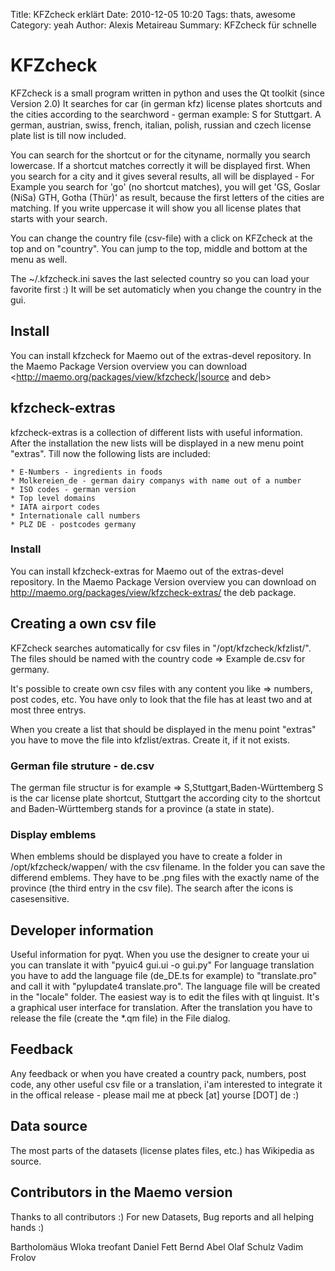 Title: KFZcheck erklärt
Date: 2010-12-05 10:20
Tags: thats, awesome
Category: yeah
Author: Alexis Metaireau
Summary: KFZcheck für schnelle

# KFZcheck

KFZcheck is a small program written in python and uses the Qt toolkit (since Version 2.0)
It searches for car (in german kfz) license plates shortcuts and the cities according to 
the searchword - german example: S for Stuttgart. A german, austrian, swiss, french, italian, polish, russian and czech license plate list is till now included.

You can search for the shortcut or for the cityname, normally you search lowercase. If a shortcut matches correctly it will be displayed first. When you search for a city and it gives several results, all will be displayed - For Example you search for 'go' (no shortcut matches), you will get 'GS, Goslar (NiSa) GTH, Gotha (Thür)' as result, because the first letters of the cities are matching. If you write uppercase it will show you all license plates that starts with your search.

You can change the country file (csv-file) with a click on KFZcheck at the top and on "country". You can jump to the top, middle and bottom at the menu as well.

The ~/.kfzcheck.ini saves the last selected country so you can load your favorite first :) It will
be set automaticly when you change the country in the gui.

## Install

You can install kfzcheck for Maemo out of the extras-devel repository. In the Maemo Package Version overview you can download <http://maemo.org/packages/view/kfzcheck/|source and deb>


## kfzcheck-extras 

kfzcheck-extras is a collection of different lists with useful information. After the installation the new lists will be displayed in a new menu point "extras". Till now the following lists are included:

    * E-Numbers - ingredients in foods
    * Molkereien_de - german dairy companys with name out of a number
    * ISO codes - german version
    * Top level domains
    * IATA airport codes
    * Internationale call numbers
    * PLZ DE - postcodes germany

### Install 

You can install kfzcheck-extras for Maemo out of the extras-devel repository. In the Maemo Package Version overview you can download on <http://maemo.org/packages/view/kfzcheck-extras/> the deb package.

## Creating a own csv file

KFZcheck searches automatically for csv files in "/opt/kfzcheck/kfzlist/". The files should be
named with the country code => Example de.csv for germany.

It's possible to create own csv files with any content you like => numbers, post codes, etc.
You have only to look that the file has at least two and at most three entrys.

When you create a list that should be displayed in the menu point "extras" you have to move the file into kfzlist/extras. Create it, if it not exists.

### German file struture - de.csv 

The german file structur is for example => S,Stuttgart,Baden-Württemberg
S is the car license plate shortcut, Stuttgart the according city to the shortcut and Baden-Württemberg
stands for a province (a state in state).

### Display emblems

When emblems should be displayed you have to create a folder in /opt/kfzcheck/wappen/ with the csv filename.
In the folder you can save the differend emblems. They have to be .png files with the exactly name of the 
province (the third entry in the csv file). The search after the icons is casesensitive.

## Developer information

Useful information for pyqt. When you use the designer to create your ui you can translate it with "pyuic4 gui.ui -o gui.py"
For language translation you have to add the language file (de_DE.ts for example) to "translate.pro" and call it with
"pylupdate4 translate.pro". The language file will be created in the "locale" folder. The easiest way is to edit the files with
qt linguist. It's a graphical user interface for translation. After the translation you have to release the file (create the *.qm file)
in the File dialog.

## Feedback 

Any feedback or when you have created a country pack, numbers, post code, any other useful csv file or a translation, 
i'am interested to integrate it in the offical release - please mail me at pbeck [at] yourse [DOT] de :)

## Data source 

The most parts of the datasets (license plates files, etc.) has Wikipedia as source. 

## Contributors in the Maemo version

Thanks to all contributors :) For new Datasets, Bug reports and all helping hands :) 

Bartholomäus Wloka
treofant
Daniel Fett
Bernd Abel
Olaf Schulz
Vadim Frolov

